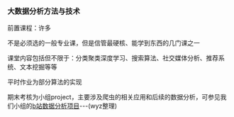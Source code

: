 ### 大数据分析方法与技术
前置课程：许多

不是必须选的一般专业课，但是信管最硬核、能学到东西的几门课之一

课堂内容包括但不限于：分类聚类深度学习、搜索算法、社交媒体分析、推荐系统、文本挖掘等等

平时作业为部分算法的实现

期末考核为小组project，主要涉及爬虫的相关应用和后续的数据分析，可参见我们小组的[b站数据分析项目](https://blog.visionwyz.com/?p=511)---(wyz整理)
